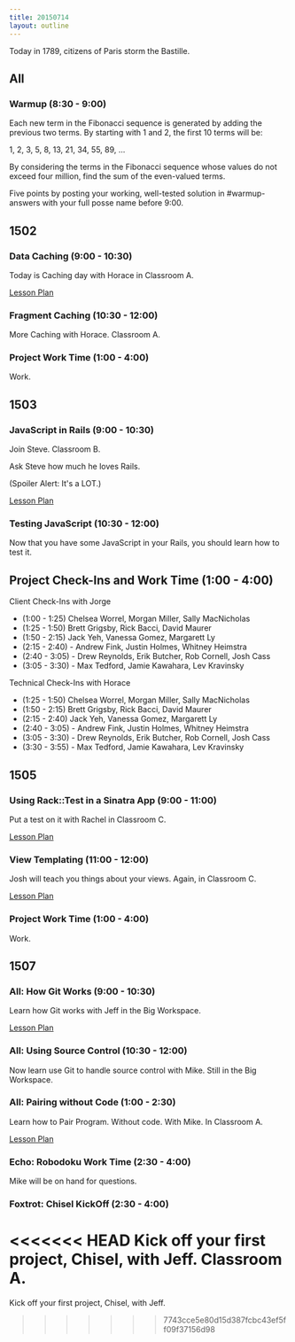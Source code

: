 ```yaml
---
title: 20150714
layout: outline
---
```


Today in 1789, citizens of Paris storm the Bastille.

## All

### Warmup (8:30 - 9:00)

Each new term in the Fibonacci sequence is generated by adding the previous two terms. By starting with 1 and 2, the first 10 terms will be:

1, 2, 3, 5, 8, 13, 21, 34, 55, 89, ...

By considering the terms in the Fibonacci sequence whose values do not exceed four million, find the sum of the even-valued terms.

Five points by posting your working, well-tested solution in #warmup-answers with your full posse name before 9:00.

## 1502

### Data Caching (9:00 - 10:30)

Today is Caching day with Horace in Classroom A.

[Lesson Plan](https://github.com/turingschool/lesson_plans/blob/master/ruby_04-apis_and_scalability/caching_data.markdown)

### Fragment Caching (10:30 - 12:00)

More Caching with Horace. Classroom A.

### Project Work Time (1:00 - 4:00)

Work.


## 1503

### JavaScript in Rails (9:00 - 10:30)

Join Steve. Classroom B.

Ask Steve how much he loves Rails.

(Spoiler Alert: It's a LOT.)

[Lesson Plan](https://github.com/turingschool/lesson_plans/blob/master/ruby_03-professional_rails_applications/javascript_in_rails.markdown)


### Testing JavaScript (10:30 - 12:00)

Now that you have some JavaScript in your Rails, you should learn how to test it.

## Project Check-Ins and Work Time (1:00 - 4:00)

Client Check-Ins with Jorge

* (1:00 - 1:25) Chelsea Worrel, Morgan Miller, Sally MacNicholas
* (1:25 - 1:50) Brett Grigsby, Rick Bacci, David Maurer
* (1:50 - 2:15) Jack Yeh, Vanessa Gomez, Margarett Ly 
* (2:15 - 2:40) - Andrew Fink, Justin Holmes, Whitney Heimstra
* (2:40 - 3:05) - Drew Reynolds, Erik Butcher, Rob Cornell, Josh Cass
* (3:05 - 3:30) - Max Tedford, Jamie Kawahara, Lev Kravinsky

Technical Check-Ins with Horace

* (1:25 - 1:50) Chelsea Worrel, Morgan Miller, Sally MacNicholas
* (1:50 - 2:15) Brett Grigsby, Rick Bacci, David Maurer
* (2:15 - 2:40) Jack Yeh, Vanessa Gomez, Margarett Ly 
* (2:40 - 3:05) - Andrew Fink, Justin Holmes, Whitney Heimstra
* (3:05 - 3:30) - Drew Reynolds, Erik Butcher, Rob Cornell, Josh Cass
* (3:30 - 3:55) - Max Tedford, Jamie Kawahara, Lev Kravinsky

## 1505

### Using Rack::Test in a Sinatra App (9:00 - 11:00)

Put a test on it with Rachel in Classroom C.

[Lesson Plan](https://github.com/turingschool/lesson_plans/blob/master/ruby_02-web_applications_with_ruby/rack_test_in_sinatra.markdown)

### View Templating (11:00 - 12:00)

Josh will teach you things about your views. Again, in Classroom C.

[Lesson Plan](https://github.com/turingschool/lesson_plans/blob/master/ruby_02-web_applications_with_ruby/view_templating.markdown)

### Project Work Time (1:00 - 4:00)

Work.


## 1507

### All: How Git Works (9:00 - 10:30)

Learn how Git works with Jeff in the Big Workspace.

[Lesson Plan](https://github.com/turingschool/lesson_plans/blob/master/ruby_01-object_oriented_programming_with_ruby/intro_to_git.markdown)

### All: Using Source Control (10:30 - 12:00)

Now learn use Git to handle source control with Mike. Still in the Big Workspace.

### All: Pairing without Code (1:00 - 2:30)

Learn how to Pair Program. Without code. With Mike. In Classroom A.

[Lesson Plan](https://github.com/turingschool/lesson_plans/blob/master/ruby_01-object_oriented_programming_with_ruby/intro_to_pairing.markdown)

### Echo: Robodoku Work Time (2:30 - 4:00)

Mike will be on hand for questions.

### Foxtrot: Chisel KickOff (2:30 - 4:00)

<<<<<<< HEAD
Kick off your first project, Chisel, with Jeff. Classroom A.
=======
Kick off your first project, Chisel, with Jeff.
>>>>>>> 7743cce5e80d15d387fcbc43ef5ff09f37156d98
